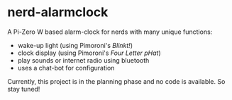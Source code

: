 nerd-alarmclock
===============

A Pi-Zero W based alarm-clock for nerds with many unique functions:

 - wake-up light (using Pimoroni's *Blinkt!*)
 - clock display (using Pimoroni's *Four Letter pHat*)
 - play sounds or internet radio using bluetooth
 - uses a chat-bot for configuration

Currently, this project is in the planning phase and no code is available.
So stay tuned!
